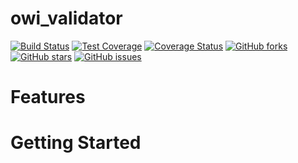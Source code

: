 # owi_validator

[![Build Status](https://travis-ci.org/cleave3/owi_validator.svg?branch=master)](https://travis-ci.org/cleave3/owi_validator) [![Test Coverage](https://api.codeclimate.com/v1/badges/c00898c7c2607f45000e/test_coverage)](https://codeclimate.com/github/cleave3/owi_validator/test_coverage) [![Coverage Status](https://coveralls.io/repos/github/cleave3/owi_validator/badge.svg?branch=master)](https://coveralls.io/github/cleave3/owi_validator?branch=master) [![GitHub forks](https://img.shields.io/github/forks/cleave3/owi_validator)](https://github.com/cleave3/owi_validator/network) [![GitHub stars](https://img.shields.io/github/stars/cleave3/owi_validator)](https://github.com/cleave3/owi_validator/stargazers) [![GitHub issues](https://img.shields.io/github/issues/cleave3/owi_validator)](https://github.com/cleave3/owi_validator/issues)

# Features

# Getting Started
